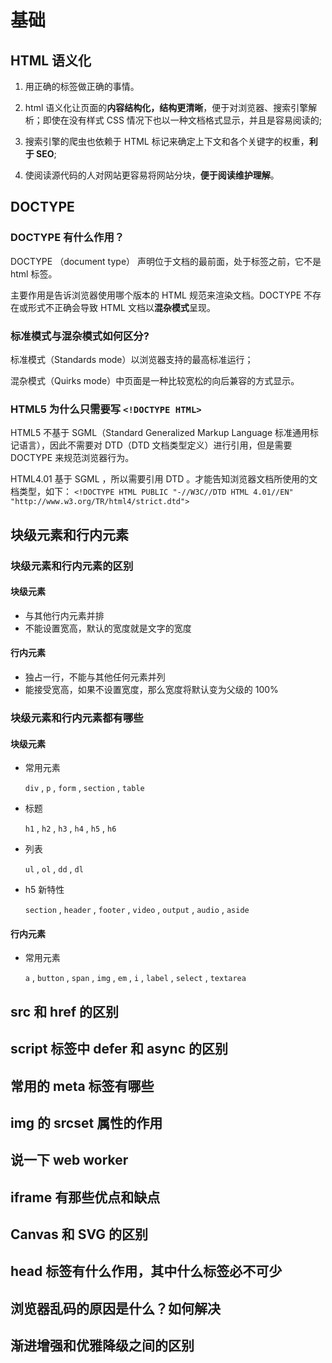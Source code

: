 # 基础

## HTML 语义化

1. 用正确的标签做正确的事情。

2. html 语义化让页面的**内容结构化，结构更清晰**，便于对浏览器、搜索引擎解析；即使在没有样式 CSS 情况下也以一种文档格式显示，并且是容易阅读的;

3. 搜索引擎的爬虫也依赖于 HTML 标记来确定上下文和各个关键字的权重，**利于 SEO**;

4. 使阅读源代码的人对网站更容易将网站分块，**便于阅读维护理解**。

## DOCTYPE

### DOCTYPE 有什么作用？

DOCTYPE （document type） 声明位于文档的最前面，处于标签之前，它不是 html 标签。

主要作用是告诉浏览器使用哪个版本的 HTML 规范来渲染文档。DOCTYPE 不存在或形式不正确会导致 HTML 文档以**混杂模式**呈现。

### 标准模式与混杂模式如何区分?

标准模式（Standards mode）以浏览器支持的最高标准运行；

混杂模式（Quirks mode）中页面是一种比较宽松的向后兼容的方式显示。

### HTML5 为什么只需要写 `<!DOCTYPE HTML>`

HTML5 不基于 SGML（Standard Generalized Markup Language 标准通用标记语言），因此不需要对 DTD（DTD 文档类型定义）进行引用，但是需要 DOCTYPE 来规范浏览器行为。

HTML4.01 基于 SGML ，所以需要引用 DTD 。才能告知浏览器文档所使用的文档类型，如下：
`<!DOCTYPE HTML PUBLIC "-//W3C//DTD HTML 4.01//EN" "http://www.w3.org/TR/html4/strict.dtd">`

## 块级元素和行内元素

### 块级元素和行内元素的区别

#### 块级元素

- 与其他行内元素并排
- 不能设置宽高，默认的宽度就是文字的宽度

#### 行内元素

- 独占一行，不能与其他任何元素并列
- 能接受宽高，如果不设置宽度，那么宽度将默认变为父级的 100%

### 块级元素和行内元素都有哪些

#### 块级元素

- 常用元素

  `div` , `p` , `form` , `section` , `table`

- 标题

  `h1` , `h2` , `h3` , `h4` , `h5` , `h6`

- 列表

  `ul` , `ol` , `dd` , `dl`

- h5 新特性

  `section` , `header` , `footer` , `video` , `output` , `audio` , `aside`

#### 行内元素

- 常用元素

  `a` , `button` , `span` , `img` , `em` , `i` , `label` , `select` , `textarea`

## src 和 href 的区别

## script 标签中 defer 和 async 的区别

## 常⽤的 meta 标签有哪些

## img 的 srcset 属性的作⽤

## 说一下 web worker

## iframe 有那些优点和缺点

## Canvas 和 SVG 的区别

## head 标签有什么作用，其中什么标签必不可少

## 浏览器乱码的原因是什么？如何解决

## 渐进增强和优雅降级之间的区别
